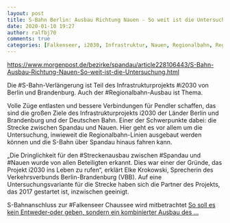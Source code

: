 ```yaml
---
layout: post
title: S-Bahn Berlin: Ausbau Richtung Nauen - So weit ist die Untersuchung, aus Berliner Morgenpost
date: 2020-01-10 19:27
author: ralfbj70
comments: true
categories: [Falkenseer, i2030, Infrastruktur, Nauen, Regionalbahn, Regionalverkehr, S-Bahn, Spandau, Streckenausbau]
---
```

https://www.morgenpost.de/bezirke/spandau/article228106443/S-Bahn-Ausbau-Richtung-Nauen-So-weit-ist-die-Untersuchung.html

Die #S-Bahn-Verlängerung ist Teil des Infrastrukturprojekts #i2030 von Berlin und Brandenburg. Auch der #Regionalbahn-Ausbau ist Thema.

Volle Züge entlasten und bessere Verbindungen für Pendler schaffen, das sind die großen Ziele des Infrastrukturprojekts i2030 der Länder Berlin und Brandenburg und der Deutschen Bahn. Einer der Schwerpunkte dabei: die Strecke zwischen Spandau und Nauen. Hier geht es vor allem um die Untersuchung, inwieweit die Regionalbahn-Linien ausgebaut werden können und die S-Bahn über Spandau hinaus fahren kann.

„Die Dringlichkeit für den #Streckenausbau zwischen #Spandau und #Nauen wurde von allen Beteiligten erkannt. Dies war einer der Gründe, das Projekt i2030 ins Leben zu rufen“, erklärt Elke Krokowski, Sprecherin des Verkehrsverbunds Berlin-Brandenburg (VBB). Auf eine Untersuchungsvariante für die Strecke haben sich die Partner des Projekts, das 2017 gestartet ist, inzwischen geeinigt.

S-Bahnanschluss zur #Falkenseer Chaussee wird mitbetrachtet
<a href="https://www.morgenpost.de/bezirke/spandau/article228106443/S-Bahn-Ausbau-Richtung-Nauen-So-weit-ist-die-Untersuchung.html">So soll es kein Entweder-oder geben, sondern ein kombinierter Ausbau des ...</a>
